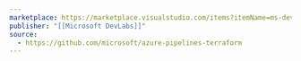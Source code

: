 ```yaml
---
marketplace: https://marketplace.visualstudio.com/items?itemName=ms-devlabs.custom-terraform-tasks
publisher: "[[Microsoft DevLabs]]"
source:
  - https://github.com/microsoft/azure-pipelines-terraform
---
```


